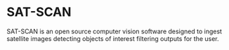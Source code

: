 # SAT-SCAN
SAT-SCAN is an open source computer vision software designed to ingest satellite images detecting objects of interest filtering outputs for the user.

